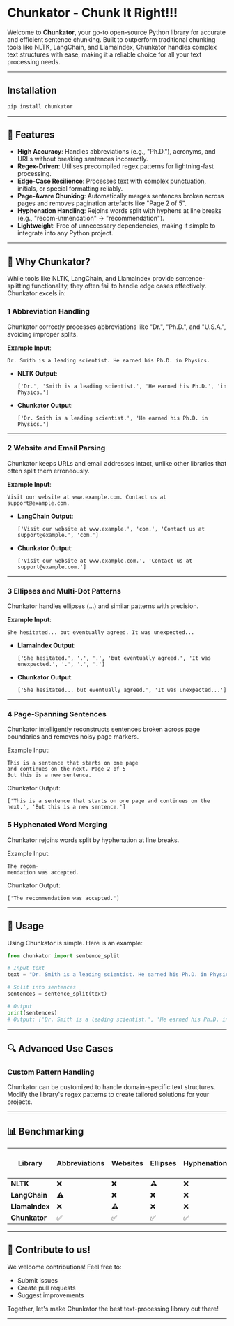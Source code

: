# Chunkator - Chunk It Right!!!

Welcome to **Chunkator**, your go-to open-source Python library for accurate and efficient sentence chunking. Built to outperform traditional chunking tools like NLTK, LangChain, and LlamaIndex, Chunkator handles complex text structures with ease, making it a reliable choice for all your text processing needs.

---

## Installation


```bash
pip install chunkator
```

---

## 🌟 Features

- **High Accuracy**: Handles abbreviations (e.g., "Ph.D."), acronyms, and URLs without breaking sentences incorrectly.
- **Regex-Driven**: Utilises precompiled regex patterns for lightning-fast processing.
- **Edge-Case Resilience**: Processes text with complex punctuation, initials, or special formatting reliably.
- **Page-Aware Chunking**: Automatically merges sentences broken across pages and removes pagination artefacts like "Page 2 of 5".
- **Hyphenation Handling**: Rejoins words split with hyphens at line breaks (e.g., "recom-\nmendation" → "recommendation").
- **Lightweight**: Free of unnecessary dependencies, making it simple to integrate into any Python project.

---

## 🚀 Why Chunkator?

While tools like NLTK, LangChain, and LlamaIndex provide sentence-splitting functionality, they often fail to handle edge cases effectively. Chunkator excels in:

### 1️ **Abbreviation Handling**

Chunkator correctly processes abbreviations like "Dr.", "Ph.D.", and "U.S.A.", avoiding improper splits.

**Example Input**:
```text
Dr. Smith is a leading scientist. He earned his Ph.D. in Physics.
```

- **NLTK Output**:
  ```
  ['Dr.', 'Smith is a leading scientist.', 'He earned his Ph.D.', 'in Physics.']
  ```
- **Chunkator Output**:
  ```
  ['Dr. Smith is a leading scientist.', 'He earned his Ph.D. in Physics.']
  ```

---

### 2️ **Website and Email Parsing**

Chunkator keeps URLs and email addresses intact, unlike other libraries that often split them erroneously.

**Example Input**:
```text
Visit our website at www.example.com. Contact us at support@example.com.
```

- **LangChain Output**:
  ```
  ['Visit our website at www.example.', 'com.', 'Contact us at support@example.', 'com.']
  ```
- **Chunkator Output**:
  ```
  ['Visit our website at www.example.com.', 'Contact us at support@example.com.']
  ```

---

### 3️ **Ellipses and Multi-Dot Patterns**

Chunkator handles ellipses (...) and similar patterns with precision.

**Example Input**:
```text
She hesitated... but eventually agreed. It was unexpected...
```

- **LlamaIndex Output**:
  ```
  ['She hesitated.', '.', '.', 'but eventually agreed.', 'It was unexpected.', '.', '.', '.']
  ```
- **Chunkator Output**:
  ```
  ['She hesitated... but eventually agreed.', 'It was unexpected...']
  ```

---


### 4️ **Page-Spanning Sentences**

Chunkator intelligently reconstructs sentences broken across page boundaries and removes noisy page markers.

Example Input:

```
This is a sentence that starts on one page
and continues on the next. Page 2 of 5
But this is a new sentence.
```
Chunkator Output:

``` 
['This is a sentence that starts on one page and continues on the next.', 'But this is a new sentence.']
```

### 5️ **Hyphenated Word Merging**

Chunkator rejoins words split by hyphenation at line breaks.

Example Input:

```
The recom-
mendation was accepted.
```
Chunkator Output:

``` 
['The recommendation was accepted.']
```
---

## 📖 Usage

Using Chunkator is simple. Here is an example:

```python
from chunkator import sentence_split

# Input text
text = "Dr. Smith is a leading scientist. He earned his Ph.D. in Physics. Visit www.example.com for more info."

# Split into sentences
sentences = sentence_split(text)

# Output
print(sentences)
# Output: ['Dr. Smith is a leading scientist.', 'He earned his Ph.D. in Physics.', 'Visit www.example.com for more info.']
```

---

## 🔍 Advanced Use Cases

### Custom Pattern Handling

Chunkator can be customized to handle domain-specific text structures. Modify the library's regex patterns to create tailored solutions for your projects.

---

## 📊 Benchmarking

| Library        | Abbreviations | Websites | Ellipses | Hyphenation | Page-Aware | Speed (ms for 1000 sentences) |
| -------------- | ------------- | -------- | -------- | ----------- | ---------- | ----------------------------- |
| **NLTK**       | ❌             | ❌        | ⚠️       | ❌           | ❌          | 120                           |
| **LangChain**  | ⚠️            | ❌        | ❌        | ❌           | ❌          | 150                           |
| **LlamaIndex** | ❌             | ⚠️       | ❌        | ❌           | ❌          | 130                           |
| **Chunkator**  | ✅             | ✅        | ✅        | ✅           | ✅          | **90**                        |


---

## 🤝 Contribute to us!

We welcome contributions! Feel free to:

- Submit issues
- Create pull requests
- Suggest improvements

Together, let's make Chunkator the best text-processing library out there!

---
